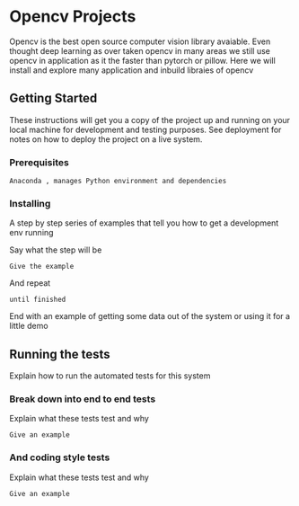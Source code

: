 # Opencv Projects

Opencv is the best open source computer vision library avaiable. Even thought deep learning as over taken opencv in many areas we still use opencv in application as it the faster than pytorch or pillow. Here we will install and explore many application and inbuild libraies of opencv

## Getting Started

These instructions will get you a copy of the project up and running on your local machine for development and testing purposes. See deployment for notes on how to deploy the project on a live system.

### Prerequisites



```
Anaconda , manages Python environment and dependencies
```

### Installing

A step by step series of examples that tell you how to get a development env running

Say what the step will be

```
Give the example
```

And repeat

```
until finished
```

End with an example of getting some data out of the system or using it for a little demo

## Running the tests

Explain how to run the automated tests for this system

### Break down into end to end tests

Explain what these tests test and why

```
Give an example
```

### And coding style tests

Explain what these tests test and why

```
Give an example
```


